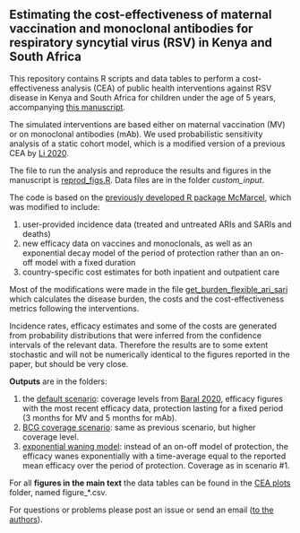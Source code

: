 ## Estimating the cost-effectiveness of maternal vaccination and monoclonal antibodies for respiratory syncytial virus (RSV) in Kenya and South Africa

This repository contains R scripts and data tables to perform a cost-effectiveness analysis (CEA) of public health interventions against RSV disease in Kenya and South Africa for children under the age of 5 years, accompanying [this manuscript](https://www.medrxiv.org/content/10.1101/2022.09.09.22279780v2). 

The simulated interventions are based either on maternal vaccination (MV) or on monoclonal antibodies (mAb).
We used probabilistic sensitivity analysis of a static cohort model, which is a modified version of a previous CEA by [Li 2020](https://bmcmedicine.biomedcentral.com/articles/10.1186/s12916-020-01537-6).

The file to run the analysis and reproduce the results and figures in the manuscript is [reprod_figs.R](https://github.com/mbkoltai/RSV-CEA-Kenya-South-Africa/blob/master/reprod_figs.R). Data files are in the folder *custom_input*.

The code is based on the [previously developed R package McMarcel](https://zenodo.org/record/3663447), which was modified to include:
1) user-provided incidence data (treated and untreated ARIs and SARIs and deaths)
2) new efficacy data on vaccines and monoclonals, as well as an exponential decay model of the period of protection rather than an on-off model with a fixed duration
3) country-specific cost estimates for both inpatient and outpatient care

Most of the modifications were made in the file [get_burden_flexible_ari_sari](https://github.com/mbkoltai/RSV-CEA-Kenya-South-Africa/blob/master/functions/get_burden_flexible_ari_sari.R) which calculates the disease burden, the costs and the cost-effectiveness metrics following the interventions.

Incidence rates, efficacy estimates and some of the costs are generated from probability distributions that were inferred from the confidence intervals of the relevant data. Therefore the results are to some extent stochastic and will not be numerically identical to the figures reported in the paper, but should be very close.

**Outputs** are in the folders:  
1) the [default scenario](https://github.com/mbkoltai/RSV-CEA-Kenya-South-Africa/tree/master/output/cea_plots/SA_ILI_broader_coverage_ANC_effic_betafit_2022): coverage levels from [Baral 2020](https://journals.plos.org/plosone/article?id=10.1371/journal.pone.0237718), efficacy figures with the most recent efficacy data, protection lasting for a fixed period (3 months for MV and 5 months for mAb).
2) [BCG coverage scenario](https://github.com/mbkoltai/RSV-CEA-Kenya-South-Africa/tree/master/output/cea_plots/SA_ILI_broader_coverage_BCG_effic_betafit_2022): same as previous scenario, but higher coverage level.
2) [exponential waning model](https://github.com/mbkoltai/RSV-CEA-Kenya-South-Africa/tree/master/output/cea_plots/SA_ILI_broader_expwaning_coverage_ANC_effic_betafit_2022): instead of an on-off model of protection, the efficacy wanes exponentially with a time-average equal to the reported mean efficacy over the period of protection. Coverage as in scenario #1.

For all **figures in the main text** the data tables can be found in the [CEA plots](https://github.com/mbkoltai/RSV-CEA-Kenya-South-Africa/tree/master/output/cea_plots) folder, named figure_\*.csv.

For questions or problems please post an issue or send an email ([to the authors](https://www.lshtm.ac.uk/aboutus/people/koltai.mihaly)).
